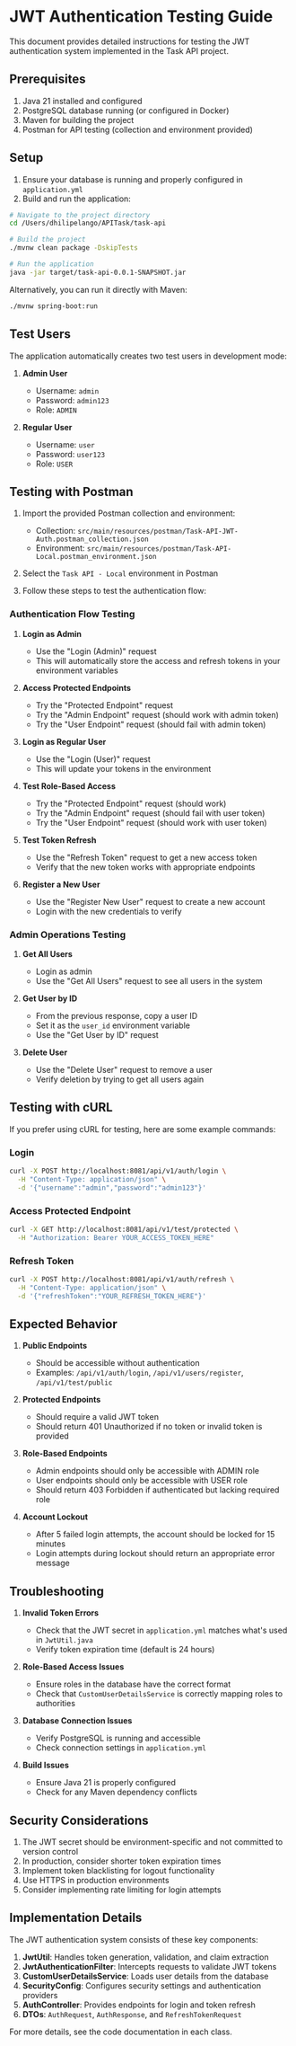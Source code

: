 # JWT Authentication Testing Guide

This document provides detailed instructions for testing the JWT authentication system implemented in the Task API project.

## Prerequisites

1. Java 21 installed and configured
2. PostgreSQL database running (or configured in Docker)
3. Maven for building the project
4. Postman for API testing (collection and environment provided)

## Setup

1. Ensure your database is running and properly configured in `application.yml`
2. Build and run the application:

```bash
# Navigate to the project directory
cd /Users/dhilipelango/APITask/task-api

# Build the project
./mvnw clean package -DskipTests

# Run the application
java -jar target/task-api-0.0.1-SNAPSHOT.jar
```

Alternatively, you can run it directly with Maven:

```bash
./mvnw spring-boot:run
```

## Test Users

The application automatically creates two test users in development mode:

1. **Admin User**
   - Username: `admin`
   - Password: `admin123`
   - Role: `ADMIN`

2. **Regular User**
   - Username: `user`
   - Password: `user123`
   - Role: `USER`

## Testing with Postman

1. Import the provided Postman collection and environment:
   - Collection: `src/main/resources/postman/Task-API-JWT-Auth.postman_collection.json`
   - Environment: `src/main/resources/postman/Task-API-Local.postman_environment.json`

2. Select the `Task API - Local` environment in Postman

3. Follow these steps to test the authentication flow:

### Authentication Flow Testing

1. **Login as Admin**
   - Use the "Login (Admin)" request
   - This will automatically store the access and refresh tokens in your environment variables

2. **Access Protected Endpoints**
   - Try the "Protected Endpoint" request
   - Try the "Admin Endpoint" request (should work with admin token)
   - Try the "User Endpoint" request (should fail with admin token)

3. **Login as Regular User**
   - Use the "Login (User)" request
   - This will update your tokens in the environment

4. **Test Role-Based Access**
   - Try the "Protected Endpoint" request (should work)
   - Try the "Admin Endpoint" request (should fail with user token)
   - Try the "User Endpoint" request (should work with user token)

5. **Test Token Refresh**
   - Use the "Refresh Token" request to get a new access token
   - Verify that the new token works with appropriate endpoints

6. **Register a New User**
   - Use the "Register New User" request to create a new account
   - Login with the new credentials to verify

### Admin Operations Testing

1. **Get All Users**
   - Login as admin
   - Use the "Get All Users" request to see all users in the system

2. **Get User by ID**
   - From the previous response, copy a user ID
   - Set it as the `user_id` environment variable
   - Use the "Get User by ID" request

3. **Delete User**
   - Use the "Delete User" request to remove a user
   - Verify deletion by trying to get all users again

## Testing with cURL

If you prefer using cURL for testing, here are some example commands:

### Login

```bash
curl -X POST http://localhost:8081/api/v1/auth/login \
  -H "Content-Type: application/json" \
  -d '{"username":"admin","password":"admin123"}'
```

### Access Protected Endpoint

```bash
curl -X GET http://localhost:8081/api/v1/test/protected \
  -H "Authorization: Bearer YOUR_ACCESS_TOKEN_HERE"
```

### Refresh Token

```bash
curl -X POST http://localhost:8081/api/v1/auth/refresh \
  -H "Content-Type: application/json" \
  -d '{"refreshToken":"YOUR_REFRESH_TOKEN_HERE"}'
```

## Expected Behavior

1. **Public Endpoints**
   - Should be accessible without authentication
   - Examples: `/api/v1/auth/login`, `/api/v1/users/register`, `/api/v1/test/public`

2. **Protected Endpoints**
   - Should require a valid JWT token
   - Should return 401 Unauthorized if no token or invalid token is provided

3. **Role-Based Endpoints**
   - Admin endpoints should only be accessible with ADMIN role
   - User endpoints should only be accessible with USER role
   - Should return 403 Forbidden if authenticated but lacking required role

4. **Account Lockout**
   - After 5 failed login attempts, the account should be locked for 15 minutes
   - Login attempts during lockout should return an appropriate error message

## Troubleshooting

1. **Invalid Token Errors**
   - Check that the JWT secret in `application.yml` matches what's used in `JwtUtil.java`
   - Verify token expiration time (default is 24 hours)

2. **Role-Based Access Issues**
   - Ensure roles in the database have the correct format
   - Check that `CustomUserDetailsService` is correctly mapping roles to authorities

3. **Database Connection Issues**
   - Verify PostgreSQL is running and accessible
   - Check connection settings in `application.yml`

4. **Build Issues**
   - Ensure Java 21 is properly configured
   - Check for any Maven dependency conflicts

## Security Considerations

1. The JWT secret should be environment-specific and not committed to version control
2. In production, consider shorter token expiration times
3. Implement token blacklisting for logout functionality
4. Use HTTPS in production environments
5. Consider implementing rate limiting for login attempts

## Implementation Details

The JWT authentication system consists of these key components:

1. **JwtUtil**: Handles token generation, validation, and claim extraction
2. **JwtAuthenticationFilter**: Intercepts requests to validate JWT tokens
3. **CustomUserDetailsService**: Loads user details from the database
4. **SecurityConfig**: Configures security settings and authentication providers
5. **AuthController**: Provides endpoints for login and token refresh
6. **DTOs**: `AuthRequest`, `AuthResponse`, and `RefreshTokenRequest`

For more details, see the code documentation in each class.

